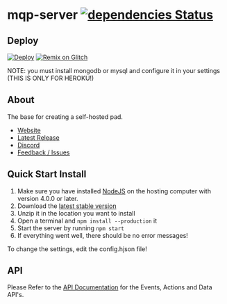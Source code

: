 # mqp-server [![dependencies Status](https://david-dm.org/musiqpadmqp/mqp-server/master/status.svg?style=flat-square)](https://david-dm.org/musiqpadmqp/mqp-server/master)

## Deploy
[![Deploy](https://www.herokucdn.com/deploy/button.svg)](https://heroku.com/deploy?template=https://github.com/musiqpadmqp/mqp-server) [![Remix on Glitch](https://cdn.glitch.com/2703baf2-b643-4da7-ab91-7ee2a2d00b5b%2Fremix-button.svg)](https://glitch.com/edit/#!/import/github/musiqpadmqp/mqp-server)

NOTE: you must install mongodb or mysql and configure it in your settings (THIS IS ONLY FOR HEROKU!)
## About

The base for creating a self-hosted pad.

- [Website](https://musiqpadmqp.github.io)
- [Latest Release](https://github.com/musiqpadmqp/mqp-server/releases/latest)
- [Discord](https://musiqpadmqp.github.io/discord)
- [Feedback / Issues](https://musiqpadmqp.github.io/feedback)

## Quick Start Install

1. Make sure you have installed [NodeJS](https://nodejs.org/en/download/) on the hosting computer with version 4.0.0 or later.
2. Download the [latest stable version](https://github.com/musiqpadmqp/mqp-server/releases/latest)
3. Unzip it in the location you want to install
4. Open a terminal and `npm install --production` it
5. Start the server by running `npm start`
6. If everything went well, there should be no error messages!

To change the settings, edit the config.hjson file!

## API

Please Refer to the [API Documentation](https://musiqpadmqp.github.io/api/) for the Events, Actions and Data API's.

